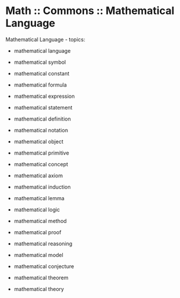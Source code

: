 # Math :: Commons :: Mathematical Language

Mathematical Language - topics:
- mathematical language
- mathematical symbol
- mathematical constant
- mathematical formula
- mathematical expression
- mathematical statement


- mathematical definition
- mathematical notation

- mathematical object
- mathematical primitive
- mathematical concept
- mathematical axiom
- mathematical induction
- mathematical lemma
- mathematical logic
- mathematical method
- mathematical proof
- mathematical reasoning
- mathematical model
- mathematical conjecture
- mathematical theorem
- mathematical theory
